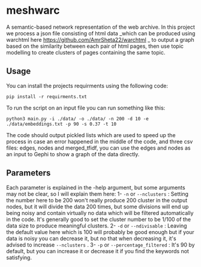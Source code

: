 # meshwarc
A semantic-based network representation of the web archive.
In this project we process a json file consisting of html data _which can be produced using warchtml here https://github.com/AmrSheta22/warchtml _ to output a graph based on the similarity between each pair of html pages, then use topic modelling to create clusters of pages containing the same topic.
## Usage
You can install the projects requirments using the following code:
```
pip install -r requirments.txt
```
To run the script on an input file you can run something like this:
```
python3 main.py -i ./data/ -o ./data/ -n 200 -d 10 -e ./data/embeddings.txt -p 90 -s 0.37 -t 10
```
The code should output pickled lists which are used to speed up the process in case an error happened in the middle of the code, and three csv files: edges, nodes and merged_tfidf, you can use the edges and nodes as an input to Gephi to show a graph of the data directly.

## Parameters
Each parameter is explained in the -help argument, but some arguments may not be clear, so I will explain them here:
1- <code>-n</code> or <code>--nclusters</code> : Setting the number here to be 200 won't really produce 200 cluster in the output nodes, but it will divide the data 200 times, but some divisions will end up being noisy and contain virtually no data which will be filtered automatically in the code. It's generally good to set the cluster number to be 1/100 of the data size to produce meaningful clusters.
2- <code>-d</code> or <code>--ndivisable</code> : Leaving the default value here which is 100 will probably be good enough but if your data is noisy you can decrease it, but no that when decreasing it, it's advised to increase <code>--nclusters</code> .
3- <code>-p</code> or <code>--percentage_filtered</code> : It's 90 by default, but you can increase it or decrease it if you find the keywords not satisfying.
